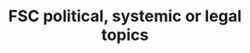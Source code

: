 ---
title: 'FSC political, systemic or legal topics'
field: 'fsc.topic.political'
slug: 'fsc-topic-political'
comment: 'select from control list'
required: False
module: 'Scope'
cluster: 'Fsc'
policy: 'Free value. Repeat values.'
layout: 'fsc'
---